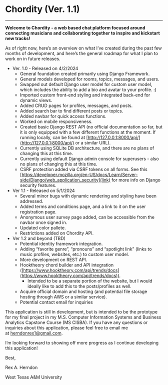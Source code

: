 # Chordity (Ver. 1.1)

---

**Welcome to Chordity - a web based chat platform focused around connecting musicians and collaborating together to inspire and kickstart new tracks!**

As of right now, here’s an overview on what I’ve created during the past few months of development, and here’s the general roadmap for what I plan to work on in future releases.

- Ver. 1.0 - Released on 4/2/2024
    - General foundation created primarily using Django Framework.
    - General models developed for rooms, topics, messages, and users.
    - Swapped out default Django user model for custom user model, which includes the ability to add a bio and avatar to your profile. :)
    - Imported custom front-end styling and integrated back-end for dynamic views.
    - Added CRUD pages for profiles, messages, and posts.
    - Added search bar to find different posts or topics.
    - Added navbar for quick access functions.
    - Worked on mobile responsiveness.
    - Created basic Django REST API (no official documentation so far, but it is only equipped with a few different functions at the moment. If running locally, can be found at [http://127.0.0.1:8000/api/](http://127.0.0.1:8000/api/) or a similar URL).
    - Currently using SQLite DB architecture, and there are no plans of changing this at this time.
    - Currently using default Django admin console for superusers - also no plans of changing this at this time.
    - CSRF protection added via CSRF tokens on all forms. See this [https://developer.mozilla.org/en-US/docs/Learn/Server-side/Django/web_application_security](link) for more info on Django security features.
- Ver 1.1 - Released on 5/1/2024
    - Several minor bugs with dynamic rendering and styling have been addressed.
    - Added terms and conditions page, and a link to it on the user registration page.
    - Anonymous user survey page added, can be accessible from the navbar once signed in.
    - Updated color pallete.
    - Restrictions added on Chordity API.
- Ver 1.2 and beyond (TBD)
    - Potential identity framework integration.
    - Adding “favorite genre”, “pronouns” and “spotlight link” (links to music profiles, websites, etc.) to custom user model.
    - More development on REST API.
    - Hooktheory chord builder and API integration ([https://www.hooktheory.com/api/trends/docs](https://www.hooktheory.com/api/trends/docs)).
        - Intended to be a separate portion of the website, but I would ideally like to add this to the posts/profiles as well.
    - Acquire official domain and hosting (and potential file storage hosting through AWS or a similar service).
    - Potential contact email for inquiries

This application is still in development, but is intended to be the prototype for my final project in my M.S. Computer Information Systems and Business Analytics Capstone Course (MS CISBA). If you have any questions or inquiries about this application, please feel free to email me at [herndonrex1@gmail.com](mailto:herndonrex1@gmail.com).

I’m looking forward to showing off more progress as I continue developing this application!

Best,

Rex A. Herndon

West Texas A&M University
